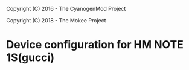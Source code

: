 Copyright (C) 2016 - The CyanogenMod Project

Copyright (C) 2018 - The Mokee Project

Device configuration for HM NOTE 1S(gucci)
========================================================
